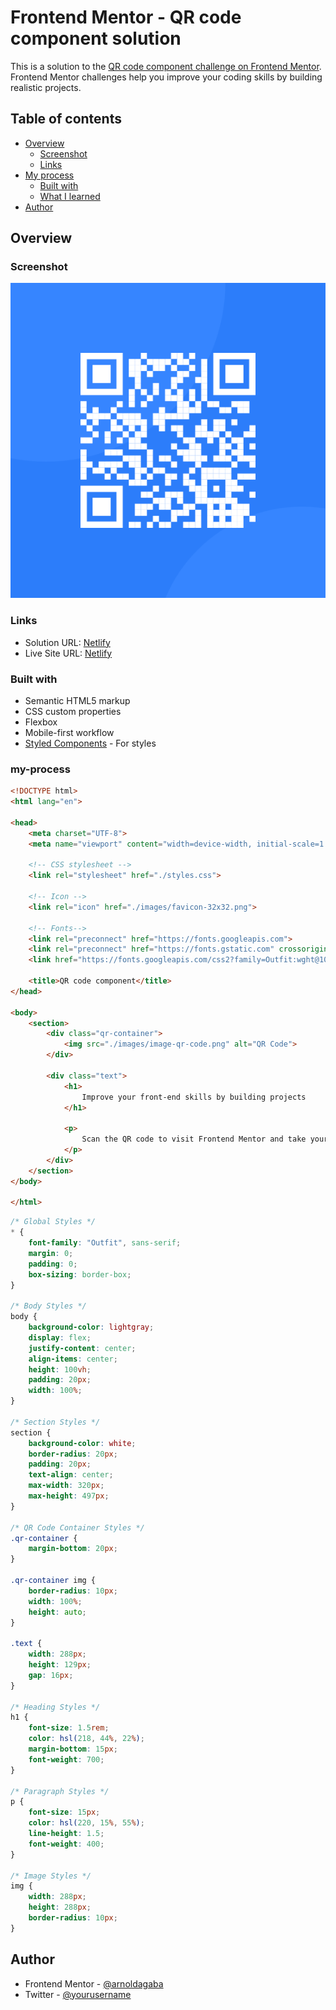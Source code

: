 # Frontend Mentor - QR code component solution

This is a solution to the [QR code component challenge on Frontend Mentor](https://www.frontendmentor.io/challenges/qr-code-component-iux_sIO_H). Frontend Mentor challenges help you improve your coding skills by building realistic projects. 

## Table of contents

- [Overview](#overview)
  - [Screenshot](#screenshot)
  - [Links](#links)
- [My process](#my-process)
  - [Built with](#built-with)
  - [What I learned](#what-i-learned)
- [Author](#author)


## Overview

### Screenshot

![](./images/image-qr-code.png)

### Links

- Solution URL: [Netlify](https://adorable-panda-bbe4d5.netlify.app/)
- Live Site URL: [Netlify](https://adorable-panda-bbe4d5.netlify.app/)



### Built with

- Semantic HTML5 markup
- CSS custom properties
- Flexbox
- Mobile-first workflow
- [Styled Components](https://styled-components.com/) - For styles

### my-process

```html
<!DOCTYPE html>
<html lang="en">

<head>
    <meta charset="UTF-8">
    <meta name="viewport" content="width=device-width, initial-scale=1.0">

    <!-- CSS stylesheet -->
    <link rel="stylesheet" href="./styles.css">

    <!-- Icon -->
    <link rel="icon" href="./images/favicon-32x32.png">

    <!-- Fonts-->
    <link rel="preconnect" href="https://fonts.googleapis.com">
    <link rel="preconnect" href="https://fonts.gstatic.com" crossorigin>
    <link href="https://fonts.googleapis.com/css2?family=Outfit:wght@100..900&display=swap" rel="stylesheet">

    <title>QR code component</title>
</head>

<body>
    <section>
        <div class="qr-container">
            <img src="./images/image-qr-code.png" alt="QR Code">
        </div>

        <div class="text">
            <h1>
                Improve your front-end skills by building projects
            </h1>

            <p>
                Scan the QR code to visit Frontend Mentor and take your coding skills to the next level
            </p>
        </div>
    </section>
</body>

</html>
```
```css
/* Global Styles */
* {
    font-family: "Outfit", sans-serif;
    margin: 0;
    padding: 0;
    box-sizing: border-box;
}

/* Body Styles */
body {
    background-color: lightgray;
    display: flex;
    justify-content: center;
    align-items: center;
    height: 100vh;
    padding: 20px;
    width: 100%;
}

/* Section Styles */
section {
    background-color: white;
    border-radius: 20px;
    padding: 20px;
    text-align: center;
    max-width: 320px;
    max-height: 497px;
}

/* QR Code Container Styles */
.qr-container {
    margin-bottom: 20px;
}

.qr-container img {
    border-radius: 10px;
    width: 100%;
    height: auto;
}

.text {
    width: 288px;
    height: 129px;
    gap: 16px;
}

/* Heading Styles */
h1 {
    font-size: 1.5rem;
    color: hsl(218, 44%, 22%);
    margin-bottom: 15px;
    font-weight: 700;
}

/* Paragraph Styles */
p {
    font-size: 15px;
    color: hsl(220, 15%, 55%);
    line-height: 1.5;
    font-weight: 400;
}

/* Image Styles */
img {
    width: 288px;
    height: 288px;
    border-radius: 10px;
}

```

## Author

- Frontend Mentor - [@arnoldagaba](https://www.frontendmentor.io/profile/arnoldagaba)
- Twitter - [@yourusername](https://www.twitter.com/agabaarnie)

